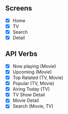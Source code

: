 
## Screens
- [x] Home
- [x] TV
- [x] Search
- [x] Detail

## API Verbs
- [x] Now playing (Movie)
- [x] Upcoming (Movie)
- [x] Top Ratated (TV, Movie)
- [x] Popular (TV, Movie)
- [x] Airing Today (TV)
- [x] TV Show Detail
- [x] Movie Detail
- [x] Search (Movie, TV)